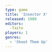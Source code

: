 ```yaml
---
type: game
title: 'Insector X'
released: 1989
editors: 
  -Taito
players: 1
genres:
  - 'Shoot Them Up'
---
```

